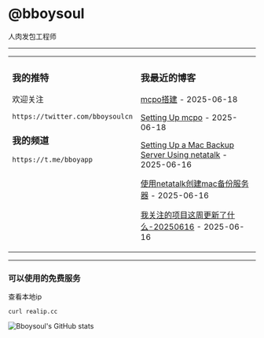 # @bboysoul

人肉发包工程师

---


<table>
<tr>
<td valign="top" width="50%">

### 我的推特

欢迎关注

`https://twitter.com/bboysoulcn`

### 我的频道

`https://t.me/bboyapp`

</td>
<td valign="top" width="50%">

### 我最近的博客

<!-- blog start -->
[mcpo搭建](https://www.bboy.app/2025/06/18/mcpo%E6%90%AD%E5%BB%BA/) - 2025-06-18

[Setting Up mcpo](https://www.bboy.app/2025/06/18/setting-up-mcpo/) - 2025-06-18

[Setting Up a Mac Backup Server Using netatalk](https://www.bboy.app/2025/06/16/setting-up-a-mac-backup-server-using-netatalk/) - 2025-06-16

[使用netatalk创建mac备份服务器](https://www.bboy.app/2025/06/16/%E4%BD%BF%E7%94%A8netatalk%E5%88%9B%E5%BB%BAmac%E5%A4%87%E4%BB%BD%E6%9C%8D%E5%8A%A1%E5%99%A8/) - 2025-06-16

[我关注的项目这周更新了什么-20250616](https://www.bboy.app/2025/06/16/%E6%88%91%E5%85%B3%E6%B3%A8%E7%9A%84%E9%A1%B9%E7%9B%AE%E8%BF%99%E5%91%A8%E6%9B%B4%E6%96%B0%E4%BA%86%E4%BB%80%E4%B9%88-20250616/) - 2025-06-16
<!-- blog end -->
</td>
</tr></table>

---


### 可以使用的免费服务

查看本地ip

`curl realip.cc`

![Bboysoul's GitHub stats](https://github-readme-stats.vercel.app/api?username=bboysoulcn&show_icons=true)



